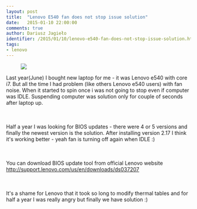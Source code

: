 ```yaml
---
layout: post
title:  "Lenovo E540 fan does not stop issue solution"
date:   2015-01-10 22:00:00
comments: true
author: Dariusz Jagieło
identifier: /2015/01/10/lenovo-e540-fan-does-not-stop-issue-solution.html
tags:
- lenovo
---
```

<figure class="aligncenter">
    <img src="https://upload.wikimedia.org/wikipedia/commons/thumb/d/d3/ThinkPad_Logo_on_W520.JPG/2560px-ThinkPad_Logo_on_W520.JPG" />
</figure>


Last year(June) I bought new laptop for me - it was Lenovo e540 with core i7. But all the time I had problem (like others Lenovo e540 users) with fan noise. When it started to spin once i was not going to stop even if computer was IDLE. Suspending computer was solution only for couple of seconds after laptop up.
<!--more-->
<br /><br />Half a year I was looking for BIOS updates - there were 4 or 5 versions and finally the newest version is the solution. After installing version 2.17 I think it's working better - yeah fan is turning off again when IDLE :)

<br /><br />
You can download BIOS update tool from official Lenovo website <a href="http://support.lenovo.com/us/en/downloads/ds037207">http://support.lenovo.com/us/en/downloads/ds037207</a>

<br /><br />
It's a shame for Lenovo that it took so long to modify thermal tables and for half a year I was really angry but finally we have solution :)
